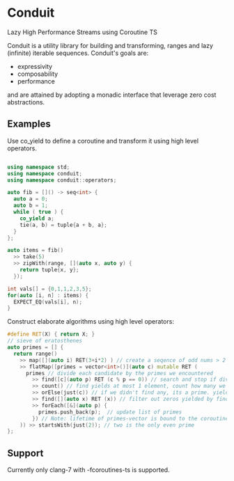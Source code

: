 # Conduit

Lazy High Performance Streams using Coroutine TS

Conduit is a utility library for building and transforming, ranges and lazy (infinite) iterable sequences.
Conduit's goals are:
- expressivity 
- composability
- performance

and are attained by adopting a monadic interface that leverage zero cost abstractions.

## Examples

Use co_yield to define a coroutine and transform it using high level operators.

```c++

using namespace std;
using namespace conduit;
using namespace conduit::operators;

auto fib = []() -> seq<int> {
  auto a = 0; 
  auto b = 1;
  while ( true ) {
    co_yield a;
    tie(a, b) = tuple{a + b, a};
  }
};

auto items = fib() 
  >> take(5)
  >> zipWith(range, [](auto x, auto y) { 
    return tuple{x, y};
  });

int vals[] = {0,1,1,2,3,5};
for(auto [i, n] : items) {
  EXPECT_EQ(vals[i], n);
}

```

Construct elaborate algorithms using high level operators:

```c++
#define RET(X) { return X; }
// sieve of eratosthenes
auto primes = [] {
  return range()
    >> map([](auto i) RET(3+i*2) ) // create a seqence of odd nums > 2
    >> flatMap([primes = vector<int>()](auto c) mutable RET ( 
      primes // divide each candidate by the primes we encountered
        >> find([c](auto p) RET (c % p == 0)) // search and stop if divisible
        >> count() // find yields at most 1 element, count how many we got (starts with zero)
        >> orElse(just(c)) // if we didn't find any, its a prime. yield it
        >> find([](auto x) RET (x)) // filter out zeros yielded by find+count or take prime
        >> forEach([&](auto p) {
          primes.push_back(p);  // update list of primes
        }) // Note: lifetime of primes-vector is bound to the coroutine  
    )) >> startsWith(just(2)); // two is the only even prime
};
```

## Support

Currently only clang-7 with -fcoroutines-ts is supported.
